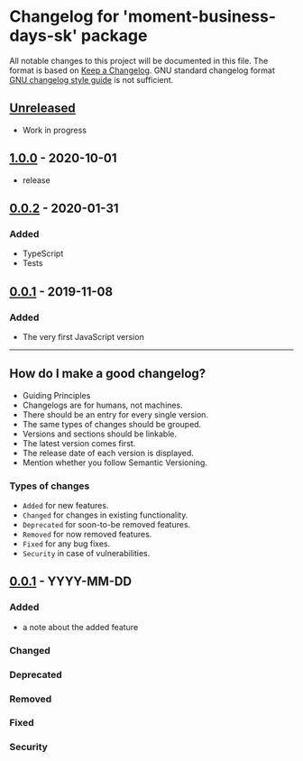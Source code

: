 # Changelog for 'moment-business-days-sk' package

All notable changes to this project will be documented in this file.
The format is based on [Keep a Changelog](https://keepachangelog.com/en/1.0.0/).
GNU standard changelog format [GNU changelog style guide](https://www.gnu.org/prep/standards/html_node/Style-of-Change-Logs.html#Style-of-Change-Logs)
is not sufficient.

## [Unreleased]

- Work in progress

## [1.0.0] - 2020-10-01

- release

## [0.0.2] - 2020-01-31

### Added

- TypeScript
- Tests

## [0.0.1] - 2019-11-08

### Added

- The very first JavaScript version

[unreleased]: https://github.com/mirobartanus/moment-business-days-sk/compare/v1.0.0...HEAD
[1.0.0]: https://github.com/mirobartanus/moment-business-days-sk/compare/v0.0.2...v1.0.0
[0.0.2]: https://github.com/mirobartanus/moment-business-days-sk/compare/v0.0.1...v0.0.2
[0.0.1]: https://github.com/mirobartanus/moment-business-days-sk/releases/tag/v0.0.1

---

## How do I make a good changelog?

- Guiding Principles
- Changelogs are for humans, not machines.
- There should be an entry for every single version.
- The same types of changes should be grouped.
- Versions and sections should be linkable.
- The latest version comes first.
- The release date of each version is displayed.
- Mention whether you follow Semantic Versioning.

### Types of changes

- `Added` for new features.
- `Changed` for changes in existing functionality.
- `Deprecated` for soon-to-be removed features.
- `Removed` for now removed features.
- `Fixed` for any bug fixes.
- `Security` in case of vulnerabilities.

## [0.0.1] - YYYY-MM-DD

### Added

- a note about the added feature

### Changed

### Deprecated

### Removed

### Fixed

### Security
